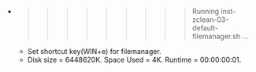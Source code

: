 * >>>>>>>>> Running inst-zclean-03-default-filemanager.sh ...
  * Set shortcut key(WIN+e) for filemanager.
  * Disk size = 6448620K. Space Used = 4K. Runtime = 00:00:00:01.
